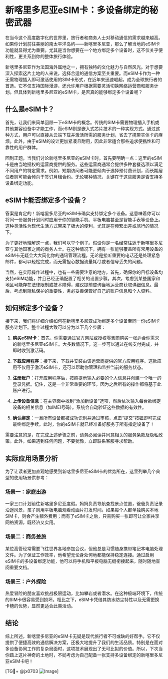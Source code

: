 # 新喀里多尼亚eSIM卡：多设备绑定的秘密武器

在当今这个高度数字化的世界里，旅行者和商务人士对移动通信的需求越来越高。如果你计划前往美丽的南太平洋岛屿——新喀里多尼亚，那么了解当地的eSIM卡功能就显得尤为重要。尤其是当你想要在一个地方绑定多个设备时，这不仅关乎便利性，更关系到你的整体旅行体验。

新喀里多尼亚作为法国海外属地之一，拥有独特的文化魅力与自然风光。对于想要深入探索这片土地的人来说，选择合适的通信方案至关重要。而eSIM卡作为一种无需物理插入即可激活使用的SIM卡形式，在近年来迅速崛起，成为全球旅行者的首选。它不仅支持国际漫游，还允许用户根据需要灵活切换网络运营商和服务计划。但具体到新喀里多尼亚的eSIM卡，是否真的能够绑定多个设备呢？

## 什么是eSIM卡？

首先，让我们来简单回顾一下eSIM卡的概念。传统的SIM卡需要物理插入手机或其他兼容设备中才能工作，而eSIM则是嵌入式芯片技术的一种实现方式。通过这种方式，用户可以直接从云端下载并激活所需的服务计划，省去了携带实体卡的麻烦。此外，由于eSIM的设计更加紧凑且耐用，因此非常适合那些追求便携性和可靠性的用户群体。

回到正题，当我们讨论新喀里多尼亚的eSIM卡时，首先要明确一点：这里的eSIM卡是由当地授权的运营商提供的服务。这些运营商通常会提供多种套餐选项以满足不同用户的特定需求。例如，短期访问者可能更倾向于选择预付费计划，而长期居住者则可能会倾向于签订月租合约。无论哪种情况，关键在于这些服务是否支持多设备绑定功能。

## eSIM卡能否绑定多个设备？

答案是肯定的！新喀里多尼亚的eSIM卡确实支持绑定多个设备。这意味着你可以将同一份服务计划同时应用于你的智能手机、平板电脑甚至是智能手表等设备上。这种灵活性为现代生活方式带来了极大的便利，尤其是在频繁出差或旅行的情况下。

为了更好地理解这一点，我们可以举个例子。假设你是一名经常往返于新喀里多尼亚与其他国家之间的商务人士。在这种情况下，拥有一张能够覆盖所有常用设备的eSIM卡无疑会大大简化你的通讯管理流程。无论是接听重要的电话还是处理紧急邮件，都可以轻松完成，而无需担心数据流量耗尽或者信号丢失的问题。

当然，在实际操作过程中，也有一些需要注意的地方。首先，确保你的目标设备均支持eSIM功能，并且已经正确配置了相关的设置步骤。其次，考虑到某些国家和地区可能存在法律限制或技术障碍，建议提前咨询当地运营商获取详细信息。最后，考虑到隐私保护的重要性，务必妥善保管好自己的账户信息和个人资料。

## 如何绑定多个设备？

接下来，我们将详细介绍如何在新喀里多尼亚成功绑定多个设备至同一份eSIM卡服务计划下。整个过程大致可以分为以下几个步骤：

1. **购买eSIM卡**：首先，你需要通过官方网站或授权零售商购买一张适合你需求的新喀里多尼亚eSIM卡。大多数情况下，这一步可以通过在线支付完成，并即时收到激活码。
   
2. **下载应用程序**：接下来，下载并安装由该运营商提供的官方应用程序。这款应用不仅用于激活eSIM卡，还可以帮助你管理和监控当前的服务状态。
   
3. **注册账户**：打开应用程序后，按照提示输入必要的个人信息并创建一个唯一的登录凭据。记住，这是一个非常重要的环节，因为之后所有的操作都将基于此账户进行。
   
4. **上传设备信息**：在主界面中找到“添加新设备”选项，然后依次输入每台欲绑定设备的相关信息（如IMEI号码）。系统会自动验证这些数据的有效性。
   
5. **确认绑定**：一旦所有设备都被成功识别并通过审核，点击“提交”按钮即可完成最终绑定手续。此时，你的eSIM卡就已经准备好服务于所有指定设备了！

需要注意的是，在完成上述步骤之前，请务必阅读并同意相关的服务条款及隐私政策。此外，如果遇到任何问题，不要犹豫，立即联系客服寻求帮助。

## 实际应用场景分析

为了让读者更加直观地感受到新喀里多尼亚eSIM卡的优势所在，这里列举几个典型的使用场景供参考：

### 场景一：家庭出游
一家三口计划前往新喀里多尼亚度假。妈妈负责导航查找景点位置，爸爸负责记录沿途风景，孩子则用平板电脑观看动画片打发时间。如果每个人都单独购买本地SIM卡，则会产生额外费用；而有了eSIM卡之后，只需购买一张即可让全家共享网络资源，既经济又实用。

### 场景二：商务差旅
某位高管经常需要飞往世界各地参加会议，但他总是习惯随身携带笔记本电脑处理文件。为了保证工作效率，他希望无论身处何地都能保持稳定连接。通过启用eSIM卡的多设备绑定功能，他可以将手机和平板电脑无缝衔接起来，随时随地查阅重要文档。

### 场景三：户外探险
热爱冒险的朋友喜欢挑战极限运动，比如攀岩或者潜水。在这种极端环境下，传统的SIM卡很容易受到损坏。相比之下，eSIM卡凭借其防水防尘特性以及无需更换卡槽的优势，显然更适合此类活动。

## 结论

综上所述，新喀里多尼亚的eSIM卡无疑是现代旅行者不可或缺的好帮手。它不仅提供了便捷高效的通信解决方案，还极大地提升了我们的生活品质。特别是在面对多设备协同工作的复杂局面时，这项技术展现出了无可比拟的价值。所以，下次当你踏上这片神奇的土地时，不妨考虑为自己配备一张支持多设备绑定的新喀里多尼亚eSIM卡吧！

[TG💪+ @jx0703 ![Image](https://github.com/user-attachments/assets/dbca1d08-cadb-493c-b0ec-ad6f7a83f270)]